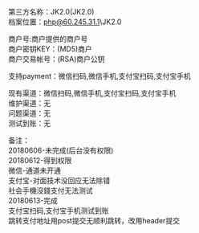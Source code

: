 第三方名称：JK2.0(JK2.0)  
档案位置：php@60.245.31.1\JK2.0  
  
商户号:商户提供的商户号  
商户密钥KEY：(MD5)商户  
商户交易帐号：(RSA)商户公钥  
  
支持payment：微信扫码,微信手机,支付宝扫码,支付宝手机  
  
现有渠道：微信扫码,微信手机,支付宝扫码,支付宝手机  
维护渠道：无  
问题渠道：无  
测试到账：无  
  
备注：  
20180606-未完成(后台没有权限)  
20180612-得到权限  
微信-通道未开通  
支付宝-对面技术没回应无法除错  
社会手機沒錢支付无法测试  
20180613-完成  
支付宝扫码,支付宝手机测试到账  
跳转支付地址用post提交无顺利跳转，改用header提交  

